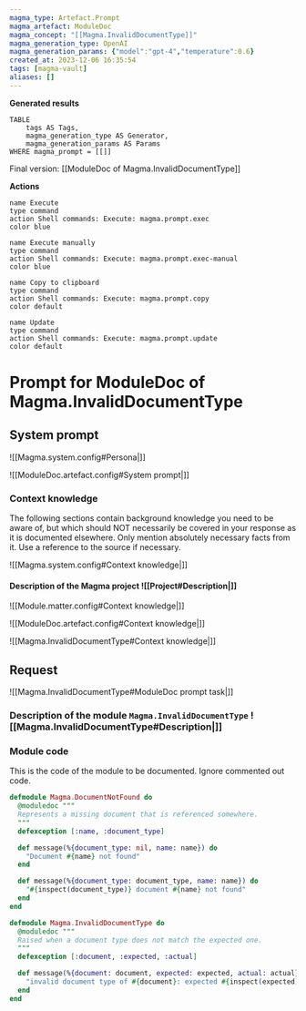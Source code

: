 ```yaml
---
magma_type: Artefact.Prompt
magma_artefact: ModuleDoc
magma_concept: "[[Magma.InvalidDocumentType]]"
magma_generation_type: OpenAI
magma_generation_params: {"model":"gpt-4","temperature":0.6}
created_at: 2023-12-06 16:35:54
tags: [magma-vault]
aliases: []
---
```


**Generated results**

```dataview
TABLE
	tags AS Tags,
	magma_generation_type AS Generator,
	magma_generation_params AS Params
WHERE magma_prompt = [[]]
```

Final version: [[ModuleDoc of Magma.InvalidDocumentType]]

**Actions**

```button
name Execute
type command
action Shell commands: Execute: magma.prompt.exec
color blue
```
```button
name Execute manually
type command
action Shell commands: Execute: magma.prompt.exec-manual
color blue
```
```button
name Copy to clipboard
type command
action Shell commands: Execute: magma.prompt.copy
color default
```
```button
name Update
type command
action Shell commands: Execute: magma.prompt.update
color default
```

# Prompt for ModuleDoc of Magma.InvalidDocumentType

## System prompt

![[Magma.system.config#Persona|]]

![[ModuleDoc.artefact.config#System prompt|]]

### Context knowledge

The following sections contain background knowledge you need to be aware of, but which should NOT necessarily be covered in your response as it is documented elsewhere. Only mention absolutely necessary facts from it. Use a reference to the source if necessary.

![[Magma.system.config#Context knowledge|]]

#### Description of the Magma project ![[Project#Description|]]

![[Module.matter.config#Context knowledge|]]

![[ModuleDoc.artefact.config#Context knowledge|]]

![[Magma.InvalidDocumentType#Context knowledge|]]


## Request

![[Magma.InvalidDocumentType#ModuleDoc prompt task|]]

### Description of the module `Magma.InvalidDocumentType` ![[Magma.InvalidDocumentType#Description|]]

### Module code

This is the code of the module to be documented. Ignore commented out code.

```elixir
defmodule Magma.DocumentNotFound do
  @moduledoc """
  Represents a missing document that is referenced somewhere.
  """
  defexception [:name, :document_type]

  def message(%{document_type: nil, name: name}) do
    "Document #{name} not found"
  end

  def message(%{document_type: document_type, name: name}) do
    "#{inspect(document_type)} document #{name} not found"
  end
end

defmodule Magma.InvalidDocumentType do
  @moduledoc """
  Raised when a document type does not match the expected one.
  """
  defexception [:document, :expected, :actual]

  def message(%{document: document, expected: expected, actual: actual}) do
    "invalid document type of #{document}: expected #{inspect(expected)}, but got #{inspect(actual)}"
  end
end

```

